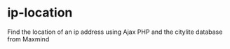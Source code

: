 ip-location
===========

Find the location of an ip address using Ajax PHP and the citylite database from Maxmind
